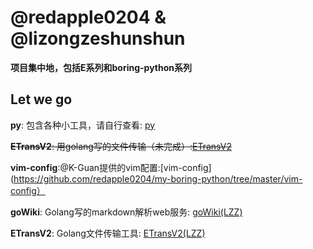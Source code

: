 # @redapple0204 & @lizongzeshunshun
**项目集中地，包括E系列和boring-python系列**

## Let we go

**py**: 包含各种小工具，请自行查看: [py](https://github.com/redapple0204/my-boring-python/tree/master/py)

~~**ETransV2**: 用golang写的文件传输（未完成）:[ETransV2](https://github.com/redapple0204/my-boring-python/tree/master/ETransV2)~~

**vim-config**:@K-Guan提供的vim配置:[vim-config](https://github.com/redapple0204/my-boring-python/tree/master/vim-config）

**goWiki**: Golang写的markdown解析web服务: [goWiki(LZZ)](https://github.com/lizongzeshunshun/goWiki)

**ETransV2**: Golang文件传输工具: [ETransV2(LZZ)](https://github.com/lizongzeshunshun/ETransV2)
